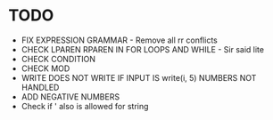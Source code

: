 # TODO
-  FIX EXPRESSION GRAMMAR - Remove all rr conflicts
-  CHECK LPAREN RPAREN IN FOR LOOPS AND WHILE - Sir said lite
-  CHECK CONDITION
-  CHECK MOD
-  WRITE DOES NOT WRITE IF INPUT IS write(i, 5) NUMBERS NOT HANDLED
-  ADD NEGATIVE NUMBERS
-  Check if ' also is allowed for string
